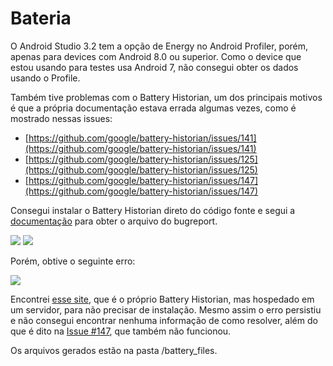 # Bateria

O Android Studio 3.2 tem a opção de Energy no Android Profiler, porém, apenas para devices com Android 8.0 ou superior. Como o device que estou usando para testes usa Android 7, não consegui obter os dados usando o Profile.

Também tive problemas com o Battery Historian, um dos principais motivos é que a própria documentação estava errada algumas vezes, como é mostrado nessas issues:

* [https://github.com/google/battery-historian/issues/141](https://github.com/google/battery-historian/issues/141)
* [https://github.com/google/battery-historian/issues/125](https://github.com/google/battery-historian/issues/125)
* [https://github.com/google/battery-historian/issues/147](https://github.com/google/battery-historian/issues/147)

Consegui instalar o Battery Historian direto do código fonte e segui a [documentação](https://developer.android.com/studio/profile/battery-historian) para obter o arquivo do bugreport.

![](https://lh6.googleusercontent.com/FF21j6jqkRNopurmX0due1TCl_oJUaM3Kpe97JgV_6d95EtCoaAbncgwtCayHdpdZttrga9gK5hG1tB5H4I8VSUOTsZDXF2MdZf_xDwjd5ASISdq152g-BBQb1BqiTQYPFzOcg1Z)
![](https://lh3.googleusercontent.com/LGFXIJcir-xyFzCEKz29R_UcrYQ3CpXDL97WTE-rdNtC6RhBiDef4qZwbcqrE8KhPsN1PRQLWLqRHpUpp0fRq6r7dMfHU_nTtwPYUL4SvoA2UWS_vk-pCQeY4Kd44blc8_8IuR2e)

Porém, obtive o seguinte erro:

![](https://lh6.googleusercontent.com/E3CJzQDD2ou5hHy1eFzIsoXr_MAiwfOvixFeGspTtgwRJ-f0ALCVeIzWJL33uNvZfkxRzo3wm0Hqf8HL_eJHAo3-bW4OOTyjnrQdWy3RHZNHBaAQfd5F6WQTroWsRmeoAI8VmbgR)

Encontrei [esse site](https://www.google.com/url?q=https://bathist.ef.lc/&sa=D&ust=1545048554603000), que é o próprio Battery Historian, mas hospedado em um servidor, para não precisar de instalação. Mesmo assim o erro persistiu e não consegui encontrar nenhuma informação de como resolver, além do que é dito na [Issue #147](https://github.com/google/battery-historian/issues/147), que também não funcionou.

Os arquivos gerados estão na pasta /battery_files.
